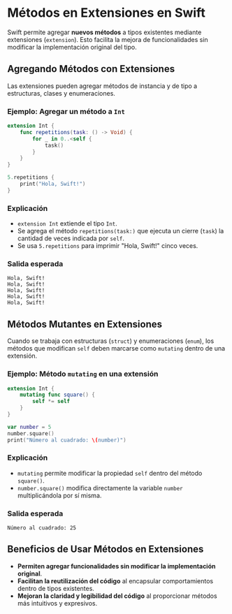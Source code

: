 # Métodos en Extensiones en Swift

Swift permite agregar **nuevos métodos** a tipos existentes mediante extensiones (`extension`). Esto facilita la mejora de funcionalidades sin modificar la implementación original del tipo.

## Agregando Métodos con Extensiones

Las extensiones pueden agregar métodos de instancia y de tipo a estructuras, clases y enumeraciones.

### Ejemplo: Agregar un método a `Int`

```swift
extension Int {
    func repetitions(task: () -> Void) {
        for _ in 0..<self {
            task()
        }
    }
}

5.repetitions {
    print("Hola, Swift!")
}
```

### Explicación
- `extension Int` extiende el tipo `Int`.
- Se agrega el método `repetitions(task:)` que ejecuta un cierre (`task`) la cantidad de veces indicada por `self`.
- Se usa `5.repetitions` para imprimir "Hola, Swift!" cinco veces.

### Salida esperada
```
Hola, Swift!
Hola, Swift!
Hola, Swift!
Hola, Swift!
Hola, Swift!
```

## Métodos Mutantes en Extensiones

Cuando se trabaja con estructuras (`struct`) y enumeraciones (`enum`), los métodos que modifican `self` deben marcarse como `mutating` dentro de una extensión.

### Ejemplo: Método `mutating` en una extensión

```swift
extension Int {
    mutating func square() {
        self *= self
    }
}

var number = 5
number.square()
print("Número al cuadrado: \(number)")
```

### Explicación
- `mutating` permite modificar la propiedad `self` dentro del método `square()`.
- `number.square()` modifica directamente la variable `number` multiplicándola por sí misma.

### Salida esperada
```
Número al cuadrado: 25
```

## Beneficios de Usar Métodos en Extensiones
- **Permiten agregar funcionalidades sin modificar la implementación original**.
- **Facilitan la reutilización del código** al encapsular comportamientos dentro de tipos existentes.
- **Mejoran la claridad y legibilidad del código** al proporcionar métodos más intuitivos y expresivos.

